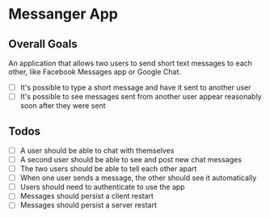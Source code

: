 # Messanger App

## Overall Goals

An application that allows two users to send short text messages to each other, like Facebook Messages app or Google Chat.

- [ ] It's possible to type a short message and have it sent to another user
- [ ] It's possible to see messages sent from another user appear reasonably soon after they were sent

## Todos

- [ ] A user should be able to chat with themselves
- [ ] A second user should be able to see and post new chat messages
- [ ] The two users should be able to tell each other apart
- [ ] When one user sends a message, the other should see it automatically
- [ ] Users should need to authenticate to use the app
- [ ] Messages should persist a client restart
- [ ] Messages should persist a server restart
